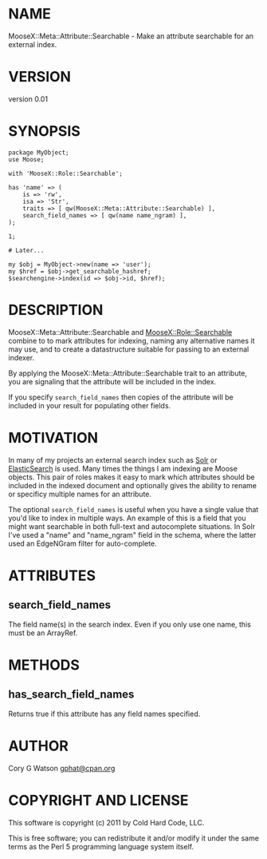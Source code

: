 # NAME

MooseX::Meta::Attribute::Searchable - Make an attribute searchable for an external index.

# VERSION

version 0.01

# SYNOPSIS

    package MyObject;
    use Moose;

    with 'MooseX::Role::Searchable';

    has 'name' => (
        is => 'rw',
        isa => 'Str',
        traits => [ qw(MooseX::Meta::Attribute::Searchable) ],
        search_field_names => [ qw(name name_ngram) ],
    );

    1;

    # Later...

    my $obj = MyObject->new(name => 'user');
    my $href = $obj->get_searchable_hashref;
    $searchengine->index(id => $obj->id, $href);

# DESCRIPTION

MooseX::Meta::Attribute::Searchable and [MooseX::Role::Searchable](http://search.cpan.org/perldoc?MooseX::Role::Searchable) combine to
to mark attributes for indexing, naming any alternative names it may use, and
to create a datastructure suitable for passing to an external indexer.

By applying the MooseX::Meta::Attribute::Searchable trait to an attribute, you
are signaling that the attribute will be included in the index.

If you specify `search_field_names` then copies of the attribute will be
included in your result for populating other fields.

# MOTIVATION

In many of my projects an external search index such as
[Solr](http://lucene.apache.org/solr/) or
[ElasticSearch](http://www.elasticsearch.org/) is used.  Many times the things
I am indexing are Moose objects.  This pair of roles makes it easy to mark
which attributes should be included in the indexed document and optionally
gives the ability to rename or specificy multiple names for an attribute.

The optional `search_field_names` is useful when you have a single value that
you'd like to index in multiple ways.  An example of this is a field that you
might want searchable in both full-text and autocomplete situations.  In Solr
I've used a "name" and "name_ngram" field in the schema, where the latter used
an EdgeNGram filter for auto-complete.

# ATTRIBUTES

## search_field_names

The field name(s) in the search index.  Even if you only use one name, this
must be an ArrayRef.

# METHODS

## has_search_field_names

Returns true if this attribute has any field names specified.

# AUTHOR

Cory G Watson <gphat@cpan.org>

# COPYRIGHT AND LICENSE

This software is copyright (c) 2011 by Cold Hard Code, LLC.

This is free software; you can redistribute it and/or modify it under
the same terms as the Perl 5 programming language system itself.